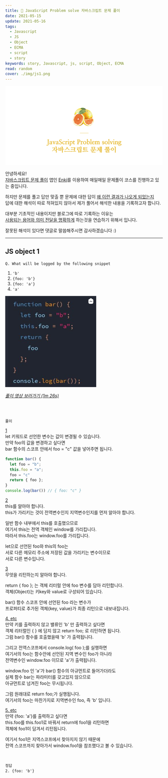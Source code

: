 ```yaml
---
title: 🍊 JavaScript Problem solve 자바스크립트 문제 풀이
date: 2021-05-15
update: 2021-05-16
tags:
  - Javascript
  - JS
  - Object
  - ECMA
  - script
  - story
keywords: story, Javascript, js, script, Object, ECMA
read: random
cover: ./img/js1.png
---
```


![](img/js3.png)

안녕하세요!  
<u>자바스크립트 문제 풀이</u> 앱인 [Enki](https://www.enki.com/)를 이용하여 매일매일 문제풀이 코스를 진행하고 있는 중입니다.  

하지만 문제를 풀고 답만 맞출 뿐 문제에 대한 답이 <u>왜 이런 결과가 나오게 되었는지</u>  
답에 대한 해석이 따로 적혀있지 않아서 제가 풀어서 해석한 내용을 기록하고자 합니다.

대부분 기초적인 내용이지만 블로그에 따로 기록하는 이유는  
<u>사용되는 용어와 의미 전달을 명확하게</u> 하는것을 연습하기 위해서 입니다.  

잘못된 해석이 있다면 댓글로 말씀해주시면 감사하겠습니다 :)

<hr />

## JS object 1

`Q. What will be logged by the following snippet`    
1. `'b'`  
2. `{foo: 'b'}`  
3. `{foo: 'a'}`  
4. `'a'`

![](img/js2.png)

*[풀이 영상 보러가기 (1m 26s)](https://www.instagram.com/p/CO5S8WKg3X_/)*

<br style="margin-bottom: 50px"> </br>

`풀이`

<u>1</u>  
let 키워드로 선언한 변수는 값이 변경될 수 있습니다.  
만약 foo의 값을 변경하고 싶다면  
bar 함수의 스코프 안에서 foo = "c" 값을 넣어주면 됩니다.
```js
function bar() {
  let foo = "b";
  this.foo = "a";
  foo = "c"
  return { foo };
}
console.log(bar()) // { foo: "c" }
```

<u>2</u>  
this를 알아야 합니다.  
this가 가리키는 것이 전역변수인지 지역변수인지를 먼저 알아야 합니다.  

일반 함수 내부에서 this를 호출했으므로  
여기서 this는 전역 객체인 window를 가리킵니다.  
따라서 this.foo는 window.foo를 가리킵니다.

let으로 선언된 foo와 this의 foo는  
서로 다른 메모리 주소에 저장된 값을 가리키는 변수이므로  
서로 다른 변수입니다.

<u>3</u>  
무엇을 리턴하는지 알아야 합니다.

return { foo }; 는 객체 리터럴 안에 foo 변수를 담아 리턴합니다.  
객체(Object)는 키key와 value로 구성되어 있습니다.

bar() 함수 스코프 안에 선언된 foo 라는 변수가  
프로퍼티로 추가된 객체{key, value}가 최종 리턴으로 내보내집니다.

<u>4. etc</u>  
만약 키를 출력하지 않고 밸류인 'b' 만 출력하고 싶다면  
객체 리터럴인 { } 에 담지 않고 return foo; 로 리턴하면 됩니다.  
그럼 bar() 함수를 호출했을때 'b' 가 출력됩니다.

그리고 전역스코프에서 console.log( foo );를 실행하면  
여기서의 foo는 함수안에 선언된 지역 변수인 foo가 아니라  
전역변수인 window.foo 이므로 'a'가 출력됩니다.

window.foo 인 'a'가 bar() 함수의 아규먼트로 들어가더라도  
실제 함수 bar는 파라미터를 갖고있지 않으므로  
아규먼트로 넘겨진 foo는 무시됩니다.

그럼 원래대로 return foo;가 실행됩니다.  
여기서의 foo는 마찬가지로 지역변수인 foo, 즉 'b' 입니다.

<u>5. etc</u>  
만약 {foo: 'a'}를 출력하고 싶다면  
this.foo를 this.foo1로 바꿔서 return에 foo1을 리턴하면  
객체에 foo1이 담겨서 리턴됩니다.

여기서 foo1은 지역스코프에서 찾아지지 않기 때문에  
전역 스코프까지 찾아가서 window.foo1을 참조했다고 볼 수 있습니다.

<br/>

`정답`  
`2. {foo: 'b'}`




